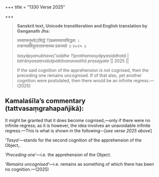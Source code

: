 +++
title = "1330 Verse 2025"

+++
> **Sanskrit text, Unicode transliteration and English translation by Ganganath Jha:** 
>
> तस्याप्यनुभवे(ऽसिद्धे ?)प्रथमस्याप्यसिद्धता ।  
> तत्रान्यसंविदुत्पत्तावनवस्था प्रसज्यते ॥ २०२५ ॥ 
>
> *tasyāpyanubhave('siddhe ?)prathamasyāpyasiddhatā* \|  
> *tatrānyasaṃvidutpattāvanavasthā prasajyate* \|\| 2025 \|\| 
>
> If the said cognition of the apprehension is not cognised, then the preceding one remains uncognised. If of that also, yet another cognition were postulated, then there would be an infinite regress.—(2025)



## Kamalaśīla’s commentary (tattvasaṃgrahapañjikā):

It might be granted that it does become cognised,—only if there were no infinite regress; as it is however, the idea involves an unavoidable infinite regress.—This is what is shown in the following—[*see verse 2025 above*]

‘*Tasya*’—stands for the second cognition of the apprehension of the Object,.

‘*Preceding one*’—i.e. the apprehension of the Object.

‘*Remains uncognised*’—i.e. remains as something of which there has been no cognition.—(2025)


